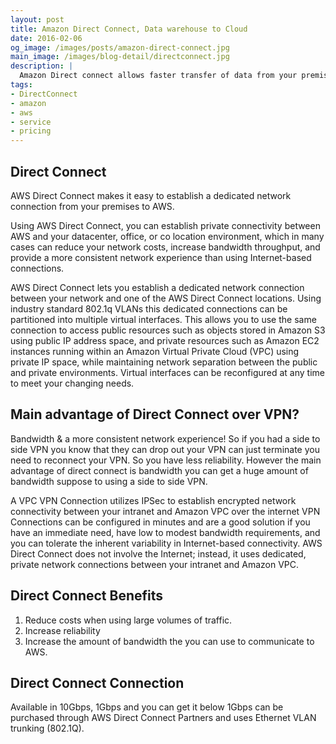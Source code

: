 ```yaml
---
layout: post
title: Amazon Direct Connect, Data warehouse to Cloud 
date: 2016-02-06
og_image: /images/posts/amazon-direct-connect.jpg
main_image: /images/blog-detail/directconnect.jpg
description: |
  Amazon Direct connect allows faster transfer of data from your premises to Cloud
tags:
- DirectConnect
- amazon
- aws
- service
- pricing
---
```


## Direct Connect

AWS Direct Connect makes it easy to establish a dedicated network connection from your premises to AWS.
<!--more-->
Using AWS Direct Connect, you can establish private connectivity between AWS and your datacenter, office, or co location environment, which in many cases can reduce your network costs, increase bandwidth throughput, and provide a more consistent network experience than using Internet-based connections.

AWS Direct Connect lets you establish a dedicated network connection between your network and one of the AWS Direct Connect locations. Using industry standard 802.1q VLANs this dedicated connections can be partitioned into multiple virtual interfaces. This allows you to use the same connection to access public resources such as objects stored in Amazon S3 using public IP address space, and private resources such as Amazon EC2 instances running within an Amazon Virtual Private Cloud (VPC) using private IP space, while maintaining network separation between the public and private environments. Virtual interfaces can be reconfigured at any time to meet your changing needs.


## Main advantage of Direct Connect over VPN?

Bandwidth & a more consistent network experience! So if you had a side to side VPN you know that they can drop out your VPN can just terminate you need to reconnect your VPN. So you have less reliability. However the main advantage of direct connect is bandwidth you can get a huge amount of bandwidth suppose to using a side to side VPN.

A VPC VPN Connection utilizes IPSec to establish encrypted network connectivity between your intranet and Amazon VPC over the internet VPN Connections can be configured in minutes and are a good solution if you have an immediate need, have low to modest bandwidth requirements, and you can tolerate the inherent variability in Internet-based connectivity. AWS Direct Connect does not involve the Internet; instead, it uses dedicated, private network connections between your intranet and Amazon VPC.

## Direct Connect Benefits

1. Reduce costs when using large volumes of traffic.
2. Increase reliability
3. Increase the amount of bandwidth the you can use to communicate to AWS.

## Direct Connect Connection

Available in 10Gbps, 1Gbps and you can get it below 1Gbps can be purchased through AWS Direct Connect Partners and uses Ethernet VLAN trunking (802.1Q).
